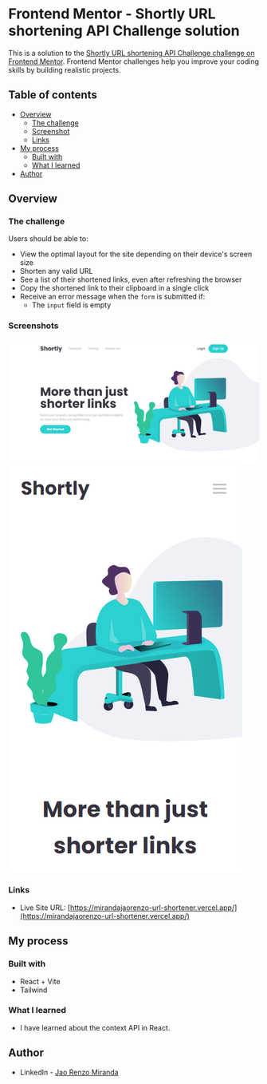 # Frontend Mentor - Shortly URL shortening API Challenge solution

This is a solution to the [Shortly URL shortening API Challenge challenge on Frontend Mentor](https://www.frontendmentor.io/challenges/url-shortening-api-landing-page-2ce3ob-G). Frontend Mentor challenges help you improve your coding skills by building realistic projects.

## Table of contents

- [Overview](#overview)
  - [The challenge](#the-challenge)
  - [Screenshot](#screenshot)
  - [Links](#links)
- [My process](#my-process)
  - [Built with](#built-with)
  - [What I learned](#what-i-learned)
- [Author](#author)

## Overview

### The challenge

Users should be able to:

- View the optimal layout for the site depending on their device's screen size
- Shorten any valid URL
- See a list of their shortened links, even after refreshing the browser
- Copy the shortened link to their clipboard in a single click
- Receive an error message when the `form` is submitted if:
  - The `input` field is empty

### Screenshots

![Desktop Preview](/public/screenshots/url-shortener-desktop-view.png?raw=true "Desktop Preview")
![Mobile Preview](/public/screenshots/url-shortener-mobile-view.png?raw=true "Mobile Preview")

### Links

- Live Site URL: [https://mirandajaorenzo-url-shortener.vercel.app/](https://mirandajaorenzo-url-shortener.vercel.app/)

## My process

### Built with

- React + Vite
- Tailwind

### What I learned

- I have learned about the context API in React.

## Author

- LinkedIn - [Jao Renzo Miranda](https://www.linkedin.com/in/jao-renzo-miranda/)

